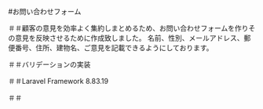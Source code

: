 #お問い合わせフォーム


＃＃顧客の意見を効率よく集約しまとめるため、お問い合わせフォームを作りその意見を反映させるために作成致しました。
名前、性別、メールアドレス、郵便番号、住所、建物名、ご意見を記載できるようにしております。

＃＃バリデーションの実装

＃＃Laravel Framework 8.83.19

＃＃
